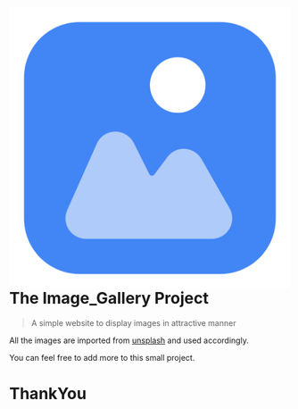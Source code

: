 <img src="8377243.png" align="right" />

# The Image_Gallery Project
> A simple website to display images in attractive manner

All the images are imported from [unsplash](https://unsplash.com/) and used accordingly.

You can feel free to add more to this small project.

# ThankYou
